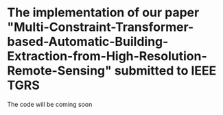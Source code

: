 # The implementation of our paper "Multi-Constraint-Transformer-based-Automatic-Building-Extraction-from-High-Resolution-Remote-Sensing" submitted to IEEE TGRS
The code will be coming soon
